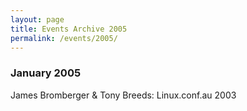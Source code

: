 ```yaml
---
layout: page
title: Events Archive 2005
permalink: /events/2005/
---
```


### **January 2005**
James Bromberger & Tony Breeds: Linux.conf.au 2003
